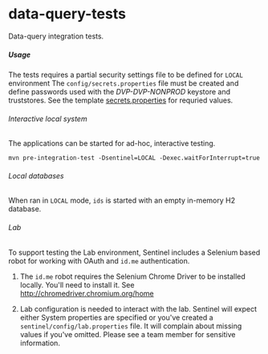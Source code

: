 # data-query-tests

Data-query integration tests.

##### Usage

The tests requires a partial security settings file to be defined for `LOCAL` environment
The `config/secrets.properties` file must be created and define passwords used with the
_DVP-DVP-NONPROD_ keystore and truststores. 
See the template [secrets.properties](src/test/config/secrets.properties) for requried values.

###### Interactive local system
The applications can be started for ad-hoc, interactive testing.

```
mvn pre-integration-test -Dsentinel=LOCAL -Dexec.waitForInterrupt=true
```

###### Local databases

When ran in `LOCAL` mode, `ids` is started with an empty in-memory H2 database.


###### Lab

To support testing the Lab environment, Sentinel includes a Selenium based robot for working with
OAuth and `id.me` authentication. 

1. The `id.me` robot requires the Selenium Chrome Driver to be installed locally. You'll need to 
   install it. See http://chromedriver.chromium.org/home

2. Lab configuration is needed to interact with the lab. Sentinel will expect either System 
   properties are specified or you've created a `sentinel/config/lab.properties` file.
   It will complain about missing values if you've omitted. Please see a team member 
   for sensitive information.

